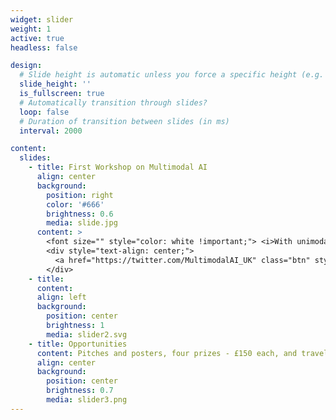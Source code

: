 ```yaml
---
widget: slider
weight: 1
active: true
headless: false

design:
  # Slide height is automatic unless you force a specific height (e.g. '400px')
  slide_height: ''
  is_fullscreen: true
  # Automatically transition through slides?
  loop: false
  # Duration of transition between slides (in ms)
  interval: 2000

content:
  slides:
    - title: First Workshop on Multimodal AI
      align: center
      background:
        position: right
        color: '#666'
        brightness: 0.6
        media: slide.jpg
      content: >
        <font size="" style="color: white !important;"> <i>With unimodal AI maturing, what new doors will multimodal AI open for us? </i></font> <br> <font size="3" style="color: white !important;">In Person on 27th June 2023, Sheffield S10 3ED</font>
        <div style="text-align: center;">
          <a href="https://twitter.com/MultimodalAI_UK" class="btn" style="margin: 5px; background-color: white !important; color: purple !important;"><i class="fab fa-twitter"></i> Follow Us</a> <a href="/media/MultimodalAI23_Programme.pdf" class="btn" style="margin: 5px; background-color: white !important; color: purple !important;" download> <i class="fas fa-book"></i> Programme</a> <a href="https://medium.com/@haipinglu/imagine-multimodal-ai-7eb4ef47f2ab" class="btn" style="margin: 5px; background-color: white !important; color: purple !important;"><i class="fas fa-pencil-alt"></i> Blog</a>
        </div>
    - title:
      content:
      align: left
      background:
        position: center
        brightness: 1
        media: slider2.svg
    - title: Opportunities
      content: Pitches and posters, four prizes - £150 each, and travel cost support
      align: center
      background:
        position: center
        brightness: 0.7
        media: slider3.png
---
```

